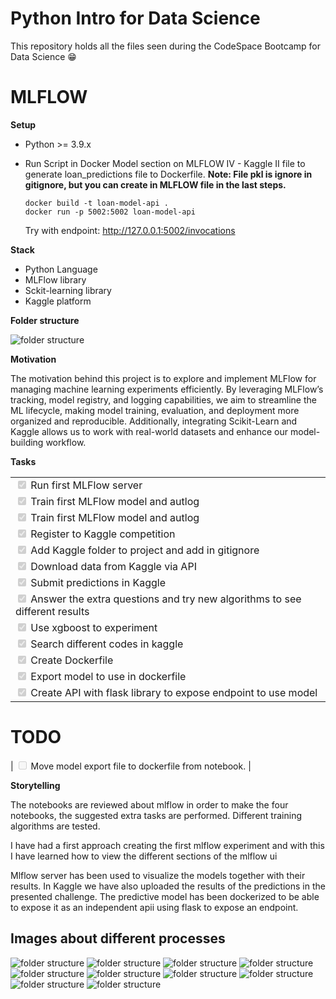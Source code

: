 # Python Intro for Data Science
This repository holds all the files seen during the CodeSpace Bootcamp for Data Science 😁

# MLFLOW

**Setup**

 - Python >= 3.9.x
 - Run Script in Docker Model section on MLFLOW IV - Kaggle II file to generate loan_predictions file to Dockerfile.
 **Note: File pkl is ignore in gitignore, but you can create in MLFLOW file in the last steps.**

    ```
    docker build -t loan-model-api .
    docker run -p 5002:5002 loan-model-api
    ```

    Try with endpoint: http://127.0.0.1:5002/invocations

**Stack**
 - Python Language
 - MLFlow library
 - Sckit-learning library
 - Kaggle platform
 
**Folder structure**

![folder structure](images/folder.png)

**Motivation**

The motivation behind this project is to explore and implement MLFlow for managing machine learning experiments efficiently. By leveraging MLFlow’s tracking, model registry, and logging capabilities, we aim to streamline the ML lifecycle, making model training, evaluation, and deployment more organized and reproducible. Additionally, integrating Scikit-Learn and Kaggle allows us to work with real-world datasets and enhance our model-building workflow.

**Tasks**

|                                               |
| ------------------------------------------------- |
| <input type="checkbox" disabled checked  /> Run first MLFlow server   |
| <input type="checkbox" disabled checked  /> Train first MLFlow model and autlog |
| <input type="checkbox" disabled checked  /> Train first MLFlow model and autlog |
| <input type="checkbox" disabled checked  /> Register to Kaggle competition |
| <input type="checkbox" disabled checked  /> Add Kaggle folder to project and add in gitignore |
| <input type="checkbox" disabled checked  /> Download data from Kaggle via API |
| <input type="checkbox" disabled checked  /> Submit predictions in Kaggle |
| <input type="checkbox" disabled checked  /> Answer the extra questions and try new algorithms to see different results |
| <input type="checkbox" disabled checked  /> Use xgboost to experiment |
| <input type="checkbox" disabled checked  /> Search different codes in kaggle |
| <input type="checkbox" disabled checked  /> Create Dockerfile |
| <input type="checkbox" disabled checked  /> Export model to use in dockerfile |
| <input type="checkbox" disabled checked  /> Create API with flask library to expose endpoint to use model |

# TODO

| <input type="checkbox" disabled   /> Move model export file to dockerfile from notebook. |

**Storytelling**

The notebooks are reviewed about mlflow in order to make the four notebooks, the suggested extra tasks are performed. Different training algorithms are tested.

I have had a first approach creating the first mlflow experiment and with this I have learned how to view the different sections of the mlflow ui

Mlflow server has been used to visualize the models together with their results.
In Kaggle we have also uploaded the results of the predictions in the presented challenge.
The predictive model has been dockerized to be able to expose it as an independent apii using flask to expose an endpoint.

## Images about different processes 

![folder structure](images/first_experiment_mlflow.png)
![folder structure](images/diabetes_prediction.png)
![folder structure](images/diabetes_rmse.png)
![folder structure](images/kaggle_submission.png)
![folder structure](images/loan_prediction_mlflow.png)
![folder structure](images/loan_prediction_challenge.png)
![folder structure](images/xgboost.png)
![folder structure](images/notebook_kaggle_loan.png)
![folder structure](images/kaggle_submision_2.png)
![folder structure](images/docker.png)
